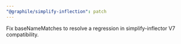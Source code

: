 ```yaml
---
"@graphile/simplify-inflection": patch
---
```


Fix baseNameMatches to resolve a regression in simplify-inflector V7
compatibility.
